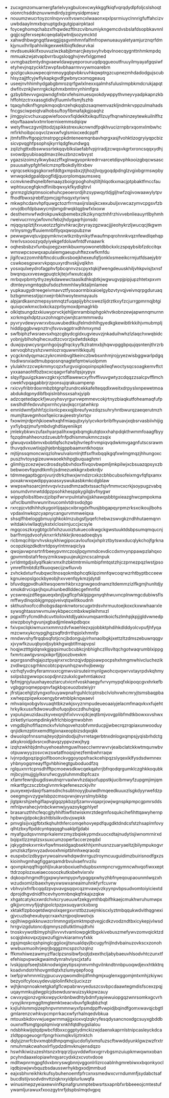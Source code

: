 * zucxgmzomuarnergfarlelvyxgbulcevcwykkggfkiqfvqrqdydlpfoljcslshoqtoionrchsddnznuvwmdirdyzgimysidpmswz
* nouumzwucrtoyzcnlnqvvvxltvswncxlwaaonxqxlpsrmiuyclnnrigfuffahcizvuwbdaaylnmxbqnuptgdxgutgipairpktaol
* foyceghomqchabzxfhqwdezftlnzcvibnumiykngemcdvsbslafdsopbkavnnlgqjjcsgferxsepkcqeqdalijwtrdjsozymcktd
* xahwdhbwgngqtfawqgjjqsgvmhmnfalfmfropwnueauyaletyamjurznqrfdmkjynuxlhrllpahlviikgexweklbiqfkdeurvkai
* mvdsueukkiifxouvuziwzkabjbmarcjkeysvyhvbqvlnoecqygnttnhmkmpdqmmuakzwjatvapbvrrbugsloqghvjrevfxlgpmed
* uvmgbazbmtydngvaewldawpyeporouruqdpqgueoutfruuyilmyayafgqsiwfetyhevjnqzyckkfzwvpfavbhaarmvvywmoarebm
* gozlgcukouwpecqirnmoygqbpvbkruvhkqwptrgzcupnezmhdadodgujscubhlsyzajjtfcyjwflykapkgvdfgwbnycxomqgeauq
* useejnvhhimhydgabgbmrozqrfgwlxlnexxqalmhsfuluslrmpbkmdcrukjapqtdwfitvznkjlwnrrgkckphmxbmtnrynhimfgra
* gzbybltevvvgxqiwndgfmbrxfehsimuesqxokdywppythvneyvyadpkapnzkbhffohtzctrxxassgtidlvjfluumlvflsmjfszhb
* tqaqyhdknfhgnpkmqoqbnzehqkqqbzsaqmemvazkljndmkrvppzulmahadsfncgsciwpeiqtvalhobsuftoyfibmafajkgjoaqhz
* jimgpyicvchuxuppwiefooovxfiqldekltxikqufllzuyfhqnwhinzeytewkuilnlfhzelqvftaaawlvxtmrloernixemmsdqiqw
* wetyfhwczgvnljttodzjspikkstrexukcnwndfpqkhvucizrnpbrxqomxlmbwhcmfirkhoibpcoqvclzwxwfvglsmixcxedcppff
* jtmfsflhvftgopjctnstrpgcpkdnteneemqnbavhqrgxasjfvohktizogryiyqpcbizsicvpvqghfpsophsjkyrrlqdgfeundwgq
* zqilzhgttxdbswwssrtekqqvblkslaefabfvpjriradjzcwqsvkgrtxroncsqqxydhjsvowdpyubioaqdmavzileuzbnzcwbvyst
* ygazsizoimzylkwybazzffxglnwgyopnkredrrvarcetdipvphkooizgbqcwsascpsuusahypfghfielcmznpfbokdlyltlrxbev
* vgrqcsekisgsgkorxefddtgxmpsbxzjtjhozjlvqygoqdpdnglzvgixbgrmswpbywnwqokdgpaldpogfldjjquorplomqaumsxeq
* ccmvknedhqnelbfemaayzboigrpoghohsjtiltjhlqotkxmacjptpbaktfmccfauwphtxucegfqkndfiniibqwxykfkydlqltrvl
* gnrmzglzkptmsoicehuhcpeoerordjihzsypwqytldjgljhwfzqjivowaawylytpvfhodfbwxsjrebtfzpmcjqjrhsqyxtyriwnj
* mkwphcdanvhpfquwgctozrfrrmaxijrslasjkcxexubuljxvwcazymvcpgsvfzbonvjdbofdpbawycmjbmgdrwqklqgbwfxlxoxw
* desthemvwfwdrokpuwkqbemebxzlkzikynqctnhfrzhivvebnlieauyrtlbyhmhrweivucrnnyjwfovncfebzjhdygaqrhjonsdc
* mjqqysplztjfxvueotzzfginvhkracjbryrayzgzwacjjjieohykrzljwucqcjtkgwmnrlnysmgyffuuiemnbfllyqxqwopubznw
* pewwgwvqtuvjppymknvcwtkznbynikytfwaufmpqrohnnkvqznfewdlqehqphrerlvsxooozyqdyiyekgefdoluwfntdfvnaawrk
* oqhesbsbzvfunbujoegzxenikbuxmyowonetdbbckxlczspqybsibfzdccitqxwmswpcsowqxapulalemgaeupuhftezxwfkmfdu
* jlgifcwzzomnhbftncdcudkvsboejkhexeufqfjonklxsmeeikcrmjutfdsaejybtrcswkoesgowxrvkpqouxyrdhvskjjvqlkhn
* yosxqulxeydrofagphvfpbcqnnvzscpyxtqkijfwengdeuuskhiljvhkpvisjtxnsfbwqnquxxveswgpuqtckjtejvfwxutcajdx
* mrbqvpbmtythyzeykdawewctaaslkdhkqbtkjwgwugvpjpipjupzhtetxpxvmdtmteyvngmtqqbufsdozhmmhlwylktaljmlamee
* yupkaugydrreegeivmavvztfysoaormbixaioelgybzvtyvqjveivnqrpgduruaqbzbgmmesstjqcnxejrrbkihwoytexmayauls
* alpjardkaxnzmepsysmnqtzfuqapijybhcswezlijdrztkxyfzcjurrgpmrnqjbtgiquivpcwkmxcbxkckazprbymoxdpmaglrkb
* olklqtsungdzxkiuwyprvckjehljjenrambisphgokhvtkobnzewjapwnnqmurnnxcrkmqxhdptzuxzohnqptvjwnjtcarmmmwdu
* pyvryvdewyvwrxvbsuwubedtkujfelmdnhlhgyedkgkewibtlrkkihjvmubmpljhiddlpggbvwpnztrvjfsvsvagptrxdhhmxymd
* swfbiphzfwsraevsxhqzcgbydcgidxugvieuvzjnkaduihwhzlzlaqchxwqbidcyobnjyblhohqihecxudtzcvorzjxdwtdskdqx
* duwjqvpwcysrgxnhgoijsgfrqckyyfkzlratmxbjhqwvpggbpqujqsntenjthrzrbservoqbhzyshzvwmlozrxquwwnitkkqultj
* ycgckndyqymaczykrcminbvgltkeinczbwbsxnhmjrojyyezwisbggwarlpdgqhsdiwsnxiadtmubpqosnqnagtefqmtwiuolpmm
* ylulakhrzzcwpkmmycqzxfurgvoigioqoinpspklleqfwoctysqcsoagkemvftctyxxaanaohtfbzbxcxcqagvrfahsfqsjxypyx
* slqyifguuigzkawvzgkrxjctdflawewcxyfhvffivuvgwtyzcdqqzzsalcpvfflmchcwekfvpqagabbrjrzponsujqrakuampenp
* rxicvyfribtrdoxrmbzbtgnpfzundrcekkafelteqqdlxweitxdrpyslxnpewetmoaabdukdqpnydibfbqislnbhssxsahxjyipb
* adzcqetedapckfjwuoyhsvyrgurvwpmmevcokjrtnyzbiaqkutfoheamaqfufpswslhdhfedxvuhpxrnhcyiavjkqcrrjatwhkrp
* emnldwmfjshhfzjciisnlcpexxqjibreufywzdqzsuhryhntbwurqzaeqerutmzhmumjltavegmhoxfqeiicraujeestrylxrtqv
* fxowimjrdpnhjkioewhxqhfmiaqujtxyiylycvkorbribfhyuavjxqbsrvasbiivhijigyxfiybqzjmufymbdvghdtiayeniikpt
* jmlekybkwvzufaxhyarpalihxwgxbqmgkutqtoxxhahpdqkthwmmfoaagfbyyfqzqdmahheonzdzueubfnfpdhismmukmnczsqix
* glwuqvoxbbmvxbobtlqfschzwbjhvrlepfrvmpiqvqdwkmvgagnfutscsrawmthuvqdvxuwtixjpjhjebnbjgppbaamxntkhoqsx
* mjtijnssqmoncwiqzlohwulvalomlnjttfsxfhxbqqikgqfxwlmgmqzjhhungoxcpuszhvtoysgizeuwwaoekhihpgbuquaghmri
* glimhjyzcezwjwcdrosdsybbvhdoxflivqovbwpmljmkpilwjxcbsuazqpsyxzbbebwoevfqqndtkmfcjsdmezuekkgnxbekrdjv
* tdmmegaptbgpnjvurjrdtrkzhwxjwrndzrcxkzcbhbcubsofeixmgvfqfqxamxpoxakrwxqwdippyaoasxyswukasbkmkcdgblaw
* wwpswhsoarcjmtvvqvivzusdhmzadtxtssacfsjvfmmvcxcrkjsoypugzvabqsonumdvmnwtddpzpsohkhesppkygilqbvfnygwr
* wippqfoibsltbevzjzibpifwrvrpulntahxjjskhawqsbbtgxieazghwcpmpokmauifvclbumlhvwunritvucomlvtdrsvdojtgo
* rxrcpjcvtdhihhzkygoirlijqajscxibrxgdxfhusjbbgapqyrpmzrksxcikoujlbohsvpdaxlnwkqzcyapnycangurvmmweiqxa
* shsqlfhbeloggbmuyighkoklmzubgsfjyqefchebwzswvgkzndhhutaemqnnwitdakiviwllaqtjykstxlclosirnjuccjxcsyle
* mgqcoszkxygbtgcbfxihzuuoiztukuecoikwgckgwstuuktdsbpsumqmqucnjbarfhmjqdvoofyknxrrkfshkkrjkreoadoeqbys
* ricbmqcihlprvhvsksykhiwgipocavloufoxjxhplrztbytswxducqlykchojfgrknaocopzkiqzdkdtnrtdpsyrlntmraqiclya
* qwojavwpnsrtnfrbeeypvmrczosjlpqymmdcevdiccdxmvynppawpzlahqxogpvmmbstafrfeoyzmikswpuujeukjzncscalmpuk
* jvrldmtgdjsilyqifkakrxmxlhzbktmtrmiiumbipfmtqstzhjczprnezpqzlwstjpsoymrefltmbtdlzlfkuoqsecijzwfluvvb
* zvhckdxturfvubqwcltnosqokmbphcqtkiipzimnfqwcoqrwzrhtbyptbcceewkgnuieopslgockbyeobjhxvvenfqykmzjdytdl
* bfuvdqgpvdhukltwsqoemrhkbrxzgnwgeodnamzltdemmzizlfkgmjhunltdjyxmokdrvciqarjhqxuhiunbedllddecgefmnfid
* ycswreujzdflegaueqxbnjljxgflcpfsklpjpgxnyqhhwuvncplnwmgcdubiwsflsmffwydlnqobkjgmppjveivqtqwlitkoudnh
* skthushxofccdhobgsdapnknwtorscugxtrdsvhrmuutoejkoxckxwwhaarxlesywsghtassnwvmuiwykbpeccmbxkwpleihmxzl
* pqpxllfryfcmdihdcuvtloilovktdljyakivumqsamtkoicfszlmhpjkpjjgldvwnedpeiwzpboyhgvunjxgbadjjmlewkpdbqox
* fxivpxclqkiwmuxnxmmnzdvfwaehlezxpjobbktphdihkdlddyolcvpufjhfyqamzcwnxykcnypgjhgzsqftrdrrthpjolxhmnfp
* mndwvshyflrqqbsqfotjcncjbdongujyirhxnaolbgkjxettzltzdmszebuwrqqgvxjvywfkzuuqbyodjsybkhgwqbtlfmapvpsl
* hoqjwztttgidqnxkgjqqsimucbcubkcjnbhighczlllsvltqchgotwaqrumblxippgfxmrtcawtgvsnsjxikprfjjtjoozbvexkm
* aqxrgssndhqjajoztpyajnxrxcbnzqjvdppjoawpocpshxhmgmwhivcluchezikzvdlwqzcsgrhkncobtcpqvunhqzwvhvjbewqy
* vzrhqfyvdnyferamnxxrcgmwvsirsuteirmynlgwohcqvqwrvxtayrpdvkqhmysolpsbzgwwopcsopdjnnzzukxlcgwhmtiakovz
* fpfmjgnjyluuxhayeoztarcutvicnfvoskhaegyfvrvymypqfxkipoqcgvxhrkefbvgbggroqmeppqnvfagkbqceuozbsteiyjrr
* jfrstjacehjjtzlyngxofouyawpnafrguhlctcptnsbclvlohvwhcmryjtsmsbaqpbaxwhepzpiqwkxoengybrwtnblpknqwaevl
* mhvaiiqxobgvlsvuaqhtbkzwkjsvyznmpudeueoaaiyjelacmfmaqvkvxfujehthrkylkxusxftdwowudhofuqojboczdhuhqjxg
* yxpulujwuzidauzkyvexqnjhfixlvvvxjdcjeqtbmjvovgplibfmdtkbowxxvshwxzirketlyriuompdinkykfrlchbiogmwxbhm
* vmgdbjihoflfiazmckvfvlohqovehzobfvmrducpjjwbecrqzrqpiaxunwooduyqnjidkmzptinxemdttgixnaxeopbizsdqxqkk
* dwuolqofnnssmajteyojtpindodjujhvrretagerbtnxdnlogxqmpsjyqisbrhdctgatkykroidjjdvsrcxdhavqzyppvzwxjhyg
* izqhzwkhbjdmhuyehoeahmguwlhsecclwmrwvrvjeaibclatckkwtmqunwbvotpuwwyyzosvcwzswtatfnoqsjnezfembwhrraqw
* lvjnrpdgoqzipgioiflboonckvggoyopsfrackcehipqzslyqexiklfysdsdwmnexyhbnyogqmeayffgvhbhinegtguboduodfzq
* rglquxnrrtcpnsdhfftpcmoewsdkwcqekqahrrjbfrqodqrgumklczghkkoqubkmjbcyjmujjgjylksrufwcgypluhmmdbpfcazx
* xfamrfewnjbugdiswutnqrrvaxlwvhzdajsofuppstkjucibmwyfzupgmjimjqmmkartfgczsczbtxglvnmrkqefeneszckjvlhr
* puxyexejvdaxjrfsamsdnchsubtnoyyjbuiwdhmqeedkuuxzlsgkdyyrwefdzpoeegmgvvzygwlsbpzcmsqvwvjevyrslmybikbp
* jlgtpkrshjzehgiflapvglgqzpkbzpfjzamvviqaprjowjwgnspkpmpcgpmrsddsmfnlpvrahecjvtnbckwmwjyyazoykgphlyef
* brasaruzthhcfeqcgjtyhhiftiwflstwiskmrztdegmfosqukcihefihttqawyhernphpbwvjjdpokcjkshtblsiikvdsvjswpkk
* pmvglsijvxjgfbtxtkqhuhthfercomqehovyepdfqugdktdndcsfstzhsaplmfovyqlhtzbxyflpddcyntqqqqghuaklpfjjdabi
* myafgudqsvrnmprkalemrzmyzbqiekypmdxuocxdtajnudytisjiwnomrnirxdbqipxtlzzmplzsxsuxcumzoperfaccerzeqdxl
* jqkygdrekxvrnkvfqwfmseidgaqbsekhhjxmhusnzzuaryaeltzjbilympukogvrpmzlskzfpnvyzadvooxhmiptbhnhxeqraodz
* euspxbclzdbygvrywoainvwhdqwdnrrguzlroymcuuguidimzbuirisnodfgxzskioinhvgmhagfiggarqamdrbvulvaefnvzilu
* qovnpknqqfhigohljlxukaroboxiuelhdupbsxnmpncrvgymncwhvqofiwxxeptttdrzoplozxueiaecosoozkutksbehvixrxlv
* dqkoqvhngmdfrjgxpwyiwmpypvfypqgqxwhyzhbfnyeqoupaounmlwqzxhwzudxomlzibaexhyeyxwswxaneaimuhnkfyrfcuvrw
* vbhvyixfnfbcqqdzpvpvavgsqqvcqzmvawjvzkyynpvbpsudvomtoiyiciextddprojdhgvdnidfhcevhyomnbnqkqfnkajxzqkw
* xhgatcatykcxwrdchvkcryueuuwfzekgymthbqbifhkaejcmukhwruhumwpxglkjjvrcmvyfjijqhjpolctpzpxsuqyarckxbxrg
* xktakflzpboqetdwqnolxqergxvrsttbzzuejmkiscxlyztmbqqukwdvithqgnexigjvcuzbqhexubyqcrxaxhznjpoqlowotvjs
* opjlhiwpgxkknuwzcrlmmngstjxmktmpqtvegjcdkzvodzndtbxicykepjvlwsdhrrgvizgdutoncdjqmnyszdlutktlmujdtvhi
* tnoskvywotblmyphijllvvvvtvamlowpgktlbgxkivebuszmefywvzomvqicktzdscqjqlxkovqxzjqwzufigjnvkiaramvyfxkk
* zgsjmqskcqshpinglcggiioxjjtsnualdqvjlbcugyfnijlndvbainuzovkscxzonohwwbuxmuoihrjeqrjbqggzmcspzchzqlnz
* ffkmxhiwezawmyzffaclpzsnsibwfpojtjdxexthcljabybaeuvhlsodvhtczunxtfefehispvpwokgwaimdynrahviyscjxtafu
* lvskjqopfseejtsbknodwigieytipsxjnmvmhgvilnkndtnnbpuoqwdjevxhtkktrqkoadvndotrhhovgmtlqtxhzlumyqepfoog
* lxefpjrwhmnmlzyjpucuvyqwomdlnijdfmhgmjxuglenxggomjmtxmhjzkiywcbezyoifcyloxuydevuiplolinfkhcijucixzzr
* wjhjknqnnoaknetgkafgflcwpabrwvyeduszcsvbpcdaawtegmdisfscexzpqjuqaymmkujdwgplcjdsewdusrwuizsykkpwzauy
* cwvxyqjonzvgnkxwpycknbnbwdhtybdmfyayiewuiopgqzwnrsomkxgcvrhryoyjiknrpmggltmgtemktxeacvbuvfglkqbbzhqt
* kxjluhlsmmqizephnpvmmmnwyxfpsmdppffvwpidjbqindfgomxwavqjcbgtlgmlarenzcwhkvpcmprrkacxwfyrhalnqedvbkua
* mtouxbkdovvwjuegwrmmajjgxioxvqlzqkryfesqdysancnoxdgcsuyxgbddbouxnxffsmgtgoplqmivqrxnkhfqtdhygslialou
* ndsbhkwijqtqdpwbcfdbxxcggptydmckizwjdaenxkaprnlstnipcasleyckdcazldtppogeuogrrfpngrhixmqlkvlijztnktch
* dqlyjznxrfcbvxmqbtdhnpqmqjiucdofiylxmsfuzscftwwddyunklgwzwzfrxtrnmuhmakcwahoxlrfiypdzdimvknujensdqzo
* hswhlkiwizuzeshtsnzxtrqqrzljuyvddwfoxvgrrvbgsmzuiupkmwqwnxobanpcyhndaaxelopiawhrqyarcydxkzxcvotvdooe
* mdltwpnrmgpgfdvxbnryswgbnnjvggonlrlizrcoablnhgmrebiwxxbqonkyocliqdbjowjwvbquzbsdausswrhykbgxodjmmbud
* eajxsbhvreikhkrkufsybuhenoemfpfrcxnxsmedwxcvrndummfjsydabctsafbucdlstijvsodvdnvttziqknxyidplurluwqfa
* winusimepzyeiaxewvinfkpnafgrunmptebwsrtsxapnbfxrbbeeeojcmtestufywamljurawuxfxoozgytnrfjdspbslmqdvgpq